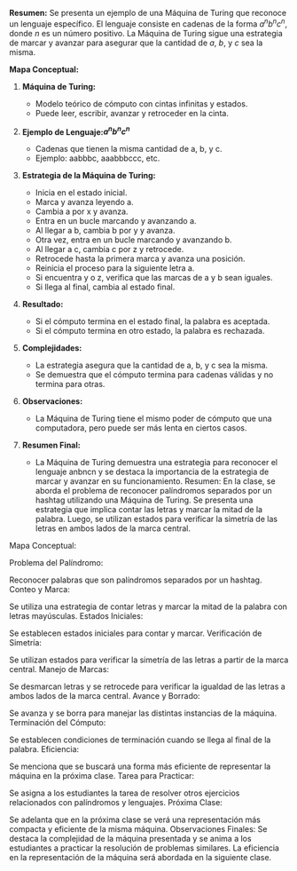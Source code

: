 **Resumen:** Se presenta un ejemplo de una Máquina de Turing que reconoce un lenguaje específico. El lenguaje consiste en cadenas de la forma $a^nb^nc^n$, donde $n$ es un número positivo. La Máquina de Turing sigue una estrategia de marcar y avanzar para asegurar que la cantidad de $a$, $b$, y $c$ sea la misma.

**Mapa Conceptual:**

1. **Máquina de Turing:**
    
    - Modelo teórico de cómputo con cintas infinitas y estados.
    - Puede leer, escribir, avanzar y retroceder en la cinta.
2. **Ejemplo de Lenguaje:$a^nb^nc^n$**
    
    - Cadenas que tienen la misma cantidad de a, b, y c.
    - Ejemplo: aabbbc, aaabbbccc, etc.
3. **Estrategia de la Máquina de Turing:**
    
    - Inicia en el estado inicial.
    - Marca y avanza leyendo a.
    - Cambia a por x y avanza.
    - Entra en un bucle marcando y avanzando a.
    - Al llegar a b, cambia b por y y avanza.
    - Otra vez, entra en un bucle marcando y avanzando b.
    - Al llegar a c, cambia c por z y retrocede.
    - Retrocede hasta la primera marca y avanza una posición.
    - Reinicia el proceso para la siguiente letra a.
    - Si encuentra y o z, verifica que las marcas de a y b sean iguales.
    - Si llega al final, cambia al estado final.
4. **Resultado:**
    
    - Si el cómputo termina en el estado final, la palabra es aceptada.
    - Si el cómputo termina en otro estado, la palabra es rechazada.
5. **Complejidades:**
    
    - La estrategia asegura que la cantidad de a, b, y c sea la misma.
    - Se demuestra que el cómputo termina para cadenas válidas y no termina para otras.
6. **Observaciones:**
    
    - La Máquina de Turing tiene el mismo poder de cómputo que una computadora, pero puede ser más lenta en ciertos casos.
7. **Resumen Final:**
    
    - La Máquina de Turing demuestra una estrategia para reconocer el lenguaje anbncn y se destaca la importancia de la estrategia de marcar y avanzar en su funcionamiento.
Resumen:
En la clase, se aborda el problema de reconocer palíndromos separados por un hashtag utilizando una Máquina de Turing. Se presenta una estrategia que implica contar las letras y marcar la mitad de la palabra. Luego, se utilizan estados para verificar la simetría de las letras en ambos lados de la marca central.

Mapa Conceptual:

Problema del Palíndromo:

Reconocer palabras que son palíndromos separados por un hashtag.
Conteo y Marca:

Se utiliza una estrategia de contar letras y marcar la mitad de la palabra con letras mayúsculas.
Estados Iniciales:

Se establecen estados iniciales para contar y marcar.
Verificación de Simetría:

Se utilizan estados para verificar la simetría de las letras a partir de la marca central.
Manejo de Marcas:

Se desmarcan letras y se retrocede para verificar la igualdad de las letras a ambos lados de la marca central.
Avance y Borrado:

Se avanza y se borra para manejar las distintas instancias de la máquina.
Terminación del Cómputo:

Se establecen condiciones de terminación cuando se llega al final de la palabra.
Eficiencia:

Se menciona que se buscará una forma más eficiente de representar la máquina en la próxima clase.
Tarea para Practicar:

Se asigna a los estudiantes la tarea de resolver otros ejercicios relacionados con palíndromos y lenguajes.
Próxima Clase:

Se adelanta que en la próxima clase se verá una representación más compacta y eficiente de la misma máquina.
Observaciones Finales:
Se destaca la complejidad de la máquina presentada y se anima a los estudiantes a practicar la resolución de problemas similares. La eficiencia en la representación de la máquina será abordada en la siguiente clase.




